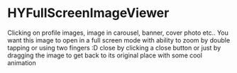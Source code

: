 # HYFullScreenImageViewer
Clicking on profile images, image in carousel, banner, cover photo etc.. You want this image to open in a full screen mode with ability to zoom by double tapping or using two fingers :D close by clicking a close button or just by dragging the image to get back to its original place with some cool animation
